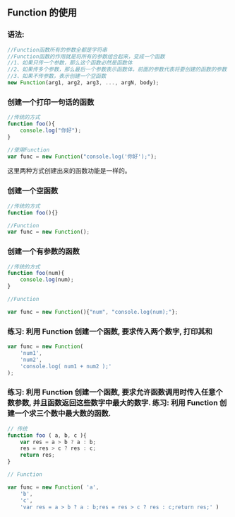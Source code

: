 ## Function 的使用

### 语法:
```js
//Function函数所有的参数全都是字符串
//Function函数的作用就是将所有的参数组合起来，变成一个函数
//1、如果只传一个参数，那么这个函数必然是函数体
//2、如果传多个参数，那么最后一个参数表示函数体，前面的参数代表将要创建的函数的参数
//3、如果不传参数，表示创建一个空函数
new Function(arg1, arg2, arg3, ..., argN, body);
```

### 创建一个打印一句话的函数

```js
//传统的方式
function foo(){
    console.log("你好");
}

//使用Function
var func = new Function("console.log('你好');");

```

这里两种方式创建出来的函数功能是一样的。



### 创建一个空函数

```js
//传统的方式
function foo(){}

//Function
var func = new Function();
```



### 创建一个有参数的函数

```js
//传统的方式
function foo(num){
    console.log(num);
}

//Function

var func = new Function(){"num", "console.log(num);"};
```



### 练习: 利用 Function 创建一个函数, 要求传入两个数字, 打印其和

```js
var func = new Function(
    'num1',
    'num2',
    'console.log( num1 + num2 );'
);
```



### 练习: 利用 Function 创建一个函数, 要求允许函数调用时传入任意个数参数, 并且函数返回这些数字中最大的数字. 练习: 利用 Function 创建一个求三个数中最大数的函数.

```js
// 传统
function foo ( a, b, c ){
    var res = a > b ? a : b;
    res = res > c ? res : c;
    return res;
}

// Function

var func = new Function( 'a',
    'b',
    'c',
    'var res = a > b ? a : b;res = res > c ? res : c;return res;' )

```


